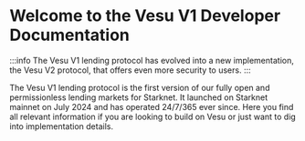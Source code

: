 
# Welcome to the Vesu V1 Developer Documentation

:::info
The Vesu V1 lending protocol has evolved into a new implementation, the Vesu V2 protocol, that offers even more security to users.
:::

The Vesu V1 lending protocol is the first version of our fully open and permissionless lending markets for Starknet. It launched on Starknet mainnet on July 2024 and has operated 24/7/365 ever since. Here you find all relevant information if you are looking to build on Vesu or just want to dig into implementation details.